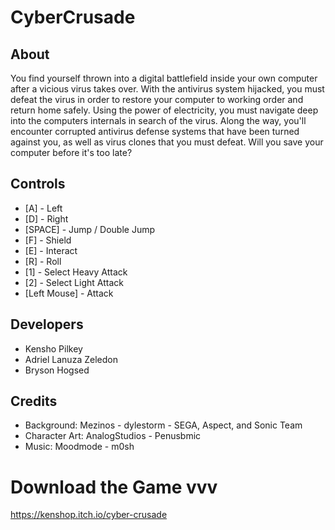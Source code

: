 # CyberCrusade
## About

You find yourself thrown into a digital battlefield inside your own computer after a vicious virus takes over. With the antivirus system hijacked, you must defeat the virus in order to restore your computer to working order and return home safely.  Using the power of electricity, you must navigate deep into the computers internals in search of the virus. Along the way, you'll encounter corrupted antivirus defense systems that have been turned against you, as well as virus clones that you must defeat. Will you save your computer before it's too late?

## Controls

- [A] - Left
- [D] - Right
- [SPACE] - Jump / Double Jump
- [F] - Shield
- [E] - Interact
- [R] - Roll
- [1] - Select Heavy Attack
- [2] - Select Light Attack
- [Left Mouse] - Attack
  
## Developers

- Kensho Pilkey
- Adriel Lanuza Zeledon
- Bryson Hogsed
## Credits

- Background: Mezinos - dylestorm - SEGA, Aspect, and Sonic Team
- Character Art: AnalogStudios - Penusbmic
- Music: Moodmode - m0sh

# Download the Game vvv
https://kenshop.itch.io/cyber-crusade
